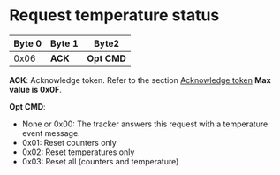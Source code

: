 # Request temperature status

|  Byte 0 |  Byte 1  |  Byte2       |
|---------|----------|--------------|
|  0x06   |  **ACK** |  **Opt CMD** |

 **ACK**: Acknowledge token. Refer to the section [Acknowledge token](/downlink-messages/ack-token/readme.md) **Max value is 0x0F**.

**Opt CMD**:
-   None or 0x00: The tracker answers this request with a temperature event message.
-   0x01: Reset counters only
-   0x02: Reset temperatures only
-   0x03: Reset all (counters and temperature)